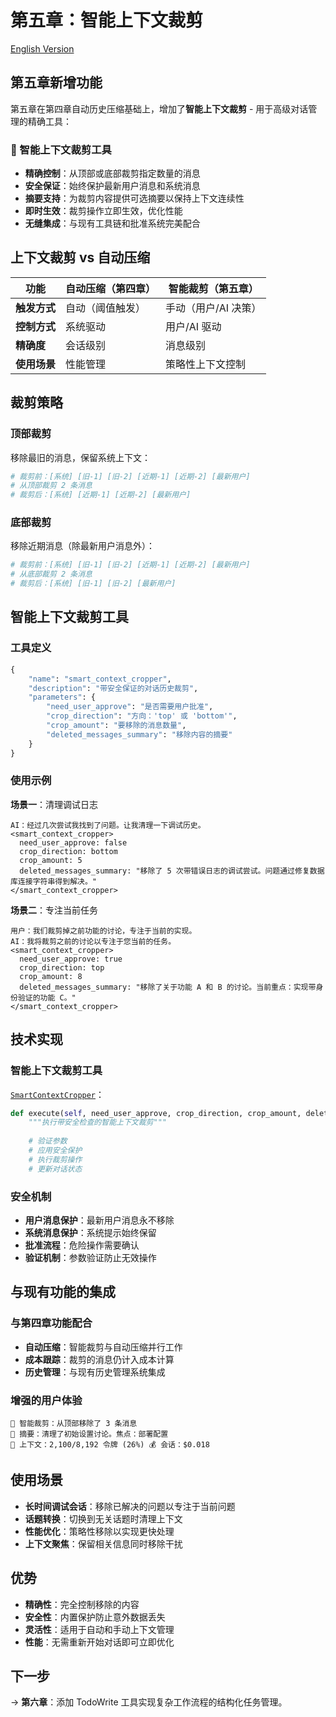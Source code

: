 # 第五章：智能上下文裁剪

[English Version](./README.md)

## 第五章新增功能

第五章在第四章自动历史压缩基础上，增加了**智能上下文裁剪** - 用于高级对话管理的精确工具：

### 🎯 智能上下文裁剪工具
- **精确控制**：从顶部或底部裁剪指定数量的消息
- **安全保证**：始终保护最新用户消息和系统消息
- **摘要支持**：为裁剪内容提供可选摘要以保持上下文连续性
- **即时生效**：裁剪操作立即生效，优化性能
- **无缝集成**：与现有工具链和批准系统完美配合

## 上下文裁剪 vs 自动压缩

| 功能 | 自动压缩（第四章） | 智能裁剪（第五章） |
|------|------------------|------------------|
| **触发方式** | 自动（阈值触发） | 手动（用户/AI 决策） |
| **控制方式** | 系统驱动 | 用户/AI 驱动 |
| **精确度** | 会话级别 | 消息级别 |
| **使用场景** | 性能管理 | 策略性上下文控制 |

## 裁剪策略

### 顶部裁剪
移除最旧的消息，保留系统上下文：
```python
# 裁剪前：[系统] [旧-1] [旧-2] [近期-1] [近期-2] [最新用户]
# 从顶部裁剪 2 条消息
# 裁剪后：[系统] [近期-1] [近期-2] [最新用户]
```

### 底部裁剪
移除近期消息（除最新用户消息外）：
```python
# 裁剪前：[系统] [旧-1] [旧-2] [近期-1] [近期-2] [最新用户]
# 从底部裁剪 2 条消息
# 裁剪后：[系统] [旧-1] [旧-2] [最新用户]
```

## 智能上下文裁剪工具

### 工具定义
```python
{
    "name": "smart_context_cropper",
    "description": "带安全保证的对话历史裁剪",
    "parameters": {
        "need_user_approve": "是否需要用户批准",
        "crop_direction": "方向：'top' 或 'bottom'",
        "crop_amount": "要移除的消息数量",
        "deleted_messages_summary": "移除内容的摘要"
    }
}
```

### 使用示例

**场景一**：清理调试日志
```
AI：经过几次尝试我找到了问题。让我清理一下调试历史。
<smart_context_cropper>
  need_user_approve: false
  crop_direction: bottom
  crop_amount: 5
  deleted_messages_summary: "移除了 5 次带错误日志的调试尝试。问题通过修复数据库连接字符串得到解决。"
</smart_context_cropper>
```

**场景二**：专注当前任务
```
用户：我们裁剪掉之前功能的讨论，专注于当前的实现。
AI：我将裁剪之前的讨论以专注于您当前的任务。
<smart_context_cropper>
  need_user_approve: true
  crop_direction: top
  crop_amount: 8
  deleted_messages_summary: "移除了关于功能 A 和 B 的讨论。当前重点：实现带身份验证的功能 C。"
</smart_context_cropper>
```

## 技术实现

### 智能上下文裁剪工具
[`SmartContextCropper`](src/tools/smart_context_cropper.py)：

```python
def execute(self, need_user_approve, crop_direction, crop_amount, deleted_messages_summary):
    """执行带安全检查的智能上下文裁剪"""
    
    # 验证参数
    # 应用安全保护
    # 执行裁剪操作
    # 更新对话状态
```

### 安全机制
- **用户消息保护**：最新用户消息永不移除
- **系统消息保护**：系统提示始终保留
- **批准流程**：危险操作需要确认
- **验证机制**：参数验证防止无效操作

## 与现有功能的集成

### 与第四章功能配合
- **自动压缩**：智能裁剪与自动压缩并行工作
- **成本跟踪**：裁剪的消息仍计入成本计算
- **历史管理**：与现有历史管理系统集成

### 增强的用户体验
```
🎯 智能裁剪：从顶部移除了 3 条消息
📝 摘要：清理了初始设置讨论。焦点：部署配置
💬 上下文：2,100/8,192 令牌 (26%) 💰 会话：$0.018
```

## 使用场景

- **长时间调试会话**：移除已解决的问题以专注于当前问题
- **话题转换**：切换到无关话题时清理上下文
- **性能优化**：策略性移除以实现更快处理
- **上下文聚焦**：保留相关信息同时移除干扰

## 优势

- **精确性**：完全控制移除的内容
- **安全性**：内置保护防止意外数据丢失
- **灵活性**：适用于自动和手动上下文管理
- **性能**：无需重新开始对话即可立即优化

## 下一步

→ **第六章**：添加 TodoWrite 工具实现复杂工作流程的结构化任务管理。

